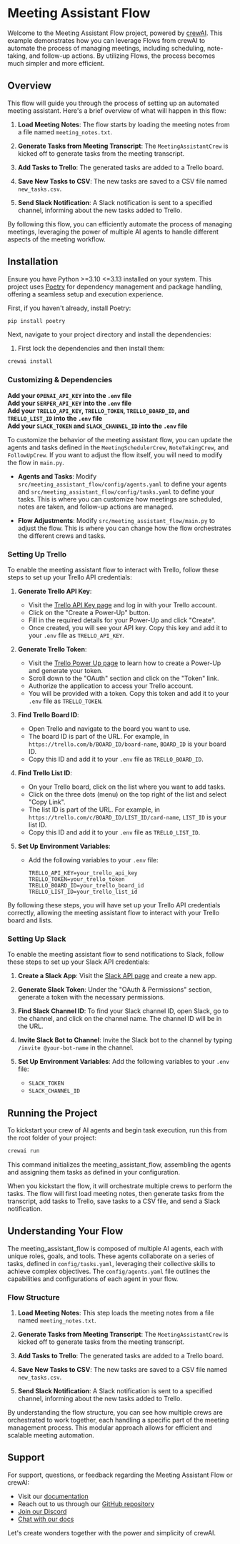 # Meeting Assistant Flow

Welcome to the Meeting Assistant Flow project, powered by [crewAI](https://crewai.com). This example demonstrates how you can leverage Flows from crewAI to automate the process of managing meetings, including scheduling, note-taking, and follow-up actions. By utilizing Flows, the process becomes much simpler and more efficient.

## Overview

This flow will guide you through the process of setting up an automated meeting assistant. Here's a brief overview of what will happen in this flow:

1. **Load Meeting Notes**: The flow starts by loading the meeting notes from a file named `meeting_notes.txt`.

2. **Generate Tasks from Meeting Transcript**: The `MeetingAssistantCrew` is kicked off to generate tasks from the meeting transcript.

3. **Add Tasks to Trello**: The generated tasks are added to a Trello board.

4. **Save New Tasks to CSV**: The new tasks are saved to a CSV file named `new_tasks.csv`.

5. **Send Slack Notification**: A Slack notification is sent to a specified channel, informing about the new tasks added to Trello.

By following this flow, you can efficiently automate the process of managing meetings, leveraging the power of multiple AI agents to handle different aspects of the meeting workflow.

## Installation

Ensure you have Python >=3.10 <=3.13 installed on your system. This project uses [Poetry](https://python-poetry.org/) for dependency management and package handling, offering a seamless setup and execution experience.

First, if you haven't already, install Poetry:

```bash
pip install poetry
```

Next, navigate to your project directory and install the dependencies:

1. First lock the dependencies and then install them:

```bash
crewai install
```

### Customizing & Dependencies

**Add your `OPENAI_API_KEY` into the `.env` file**  
**Add your `SERPER_API_KEY` into the `.env` file**  
**Add your `TRELLO_API_KEY`, `TRELLO_TOKEN`, `TRELLO_BOARD_ID`, and `TRELLO_LIST_ID` into the `.env` file**  
**Add your `SLACK_TOKEN` and `SLACK_CHANNEL_ID` into the `.env` file**

To customize the behavior of the meeting assistant flow, you can update the agents and tasks defined in the `MeetingSchedulerCrew`, `NoteTakingCrew`, and `FollowUpCrew`. If you want to adjust the flow itself, you will need to modify the flow in `main.py`.

- **Agents and Tasks**: Modify `src/meeting_assistant_flow/config/agents.yaml` to define your agents and `src/meeting_assistant_flow/config/tasks.yaml` to define your tasks. This is where you can customize how meetings are scheduled, notes are taken, and follow-up actions are managed.

- **Flow Adjustments**: Modify `src/meeting_assistant_flow/main.py` to adjust the flow. This is where you can change how the flow orchestrates the different crews and tasks.

### Setting Up Trello

To enable the meeting assistant flow to interact with Trello, follow these steps to set up your Trello API credentials:

1. **Generate Trello API Key**:

   - Visit the [Trello API Key page](https://trello.com/power-ups/admin/new) and log in with your Trello account.
   - Click on the "Create a Power-Up" button.
   - Fill in the required details for your Power-Up and click "Create".
   - Once created, you will see your API key. Copy this key and add it to your `.env` file as `TRELLO_API_KEY`.

2. **Generate Trello Token**:

   - Visit the [Trello Power Up page](https://developer.atlassian.com/cloud/trello/) to learn how to create a Power-Up and generate your token.
   - Scroll down to the "OAuth" section and click on the "Token" link.
   - Authorize the application to access your Trello account.
   - You will be provided with a token. Copy this token and add it to your `.env` file as `TRELLO_TOKEN`.

3. **Find Trello Board ID**:

   - Open Trello and navigate to the board you want to use.
   - The board ID is part of the URL. For example, in `https://trello.com/b/BOARD_ID/board-name`, `BOARD_ID` is your board ID.
   - Copy this ID and add it to your `.env` file as `TRELLO_BOARD_ID`.

4. **Find Trello List ID**:

   - On your Trello board, click on the list where you want to add tasks.
   - Click on the three dots (menu) on the top right of the list and select "Copy Link".
   - The list ID is part of the URL. For example, in `https://trello.com/c/BOARD_ID/LIST_ID/card-name`, `LIST_ID` is your list ID.
   - Copy this ID and add it to your `.env` file as `TRELLO_LIST_ID`.

5. **Set Up Environment Variables**:
   - Add the following variables to your `.env` file:
     ```plaintext
     TRELLO_API_KEY=your_trello_api_key
     TRELLO_TOKEN=your_trello_token
     TRELLO_BOARD_ID=your_trello_board_id
     TRELLO_LIST_ID=your_trello_list_id
     ```

By following these steps, you will have set up your Trello API credentials correctly, allowing the meeting assistant flow to interact with your Trello board and lists.

### Setting Up Slack

To enable the meeting assistant flow to send notifications to Slack, follow these steps to set up your Slack API credentials:

1. **Create a Slack App**: Visit the [Slack API page](https://api.slack.com/apps) and create a new app.

2. **Generate Slack Token**: Under the "OAuth & Permissions" section, generate a token with the necessary permissions.

3. **Find Slack Channel ID**: To find your Slack channel ID, open Slack, go to the channel, and click on the channel name. The channel ID will be in the URL.

4. **Invite Slack Bot to Channel**: Invite the Slack bot to the channel by typing `/invite @your-bot-name` in the channel.

5. **Set Up Environment Variables**: Add the following variables to your `.env` file:
   - `SLACK_TOKEN`
   - `SLACK_CHANNEL_ID`

## Running the Project

To kickstart your crew of AI agents and begin task execution, run this from the root folder of your project:

```bash
crewai run
```

This command initializes the meeting_assistant_flow, assembling the agents and assigning them tasks as defined in your configuration.

When you kickstart the flow, it will orchestrate multiple crews to perform the tasks. The flow will first load meeting notes, then generate tasks from the transcript, add tasks to Trello, save tasks to a CSV file, and send a Slack notification.

## Understanding Your Flow

The meeting_assistant_flow is composed of multiple AI agents, each with unique roles, goals, and tools. These agents collaborate on a series of tasks, defined in `config/tasks.yaml`, leveraging their collective skills to achieve complex objectives. The `config/agents.yaml` file outlines the capabilities and configurations of each agent in your flow.

### Flow Structure

1. **Load Meeting Notes**: This step loads the meeting notes from a file named `meeting_notes.txt`.

2. **Generate Tasks from Meeting Transcript**: The `MeetingAssistantCrew` is kicked off to generate tasks from the meeting transcript.

3. **Add Tasks to Trello**: The generated tasks are added to a Trello board.

4. **Save New Tasks to CSV**: The new tasks are saved to a CSV file named `new_tasks.csv`.

5. **Send Slack Notification**: A Slack notification is sent to a specified channel, informing about the new tasks added to Trello.

By understanding the flow structure, you can see how multiple crews are orchestrated to work together, each handling a specific part of the meeting management process. This modular approach allows for efficient and scalable meeting automation.

## Support

For support, questions, or feedback regarding the Meeting Assistant Flow or crewAI:

- Visit our [documentation](https://docs.crewai.com)
- Reach out to us through our [GitHub repository](https://github.com/joaomdmoura/crewai)
- [Join our Discord](https://discord.com/invite/X4JWnZnxPb)
- [Chat with our docs](https://chatg.pt/DWjSBZn)

Let's create wonders together with the power and simplicity of crewAI.
